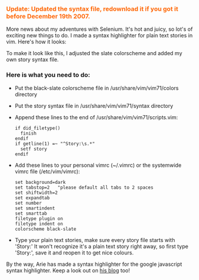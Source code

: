 ### <font color="#ff6600">**Update:** Updated the syntax file, redownload it if you got it before December 19th 2007.</font>
More news about my adventures with Selenium. It's hot and juicy, so lot's of exciting new things to do. I made a syntax highlighter for plain text stories in vim. Here's how it looks:

To make it look like this, I adjusted the slate colorscheme and added my own story syntax file.

### Here is what you need to do:

* Put the black-slate colorscheme file in /usr/share/vim/vim71/colors directory
* Put the story syntax file in /usr/share/vim/vim71/syntax directory
* Append these lines to the end of /usr/share/vim/vim71/scripts.vim:

      if did_filetype()
        finish
      endif
      if getline(1) =~ "^Story:\s.*"
        setf story
      endif

* Add these lines to your personal vimrc (~/.vimrc) or the systemwide vimrc file (/etc/vim/vimrc):

      set background=dark
      set tabstop=2   "please default all tabs to 2 spaces
      set shiftwidth=2
      set expandtab
      set number
      set smartindent
      set smarttab
      filetype plugin on
      filetype indent on
      colorscheme black-slate

* Type your plain text stories, make sure every story file starts with 'Story:'
  It won't recognize it's a plain text story right away, so first type 'Story:', save it and reopen it to get nice colours.

By the way, Arie has made a syntax highlighter for the google javascript syntax highlighter. Keep a look out on [his blog](http://ariekanarie.nl/) too!
